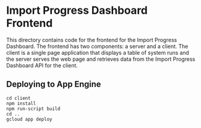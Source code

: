 # Import Progress Dashboard Frontend

This directory contains code for the frontend for the Import Progress Dashboard.
The frontend has two components: a server and a client. The client is a single
page application that displays a table of system runs and the server serves the
web page and retrieves data from the Import Progress Dashboard API for the
client.

## Deploying to App Engine

```
cd client
npm install
npm run-script build
cd ..
gcloud app deploy
```
